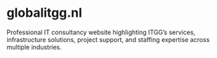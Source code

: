 # globalitgg.nl
Professional IT consultancy website highlighting ITGG’s services, infrastructure solutions, project support, and staffing expertise across multiple industries.
